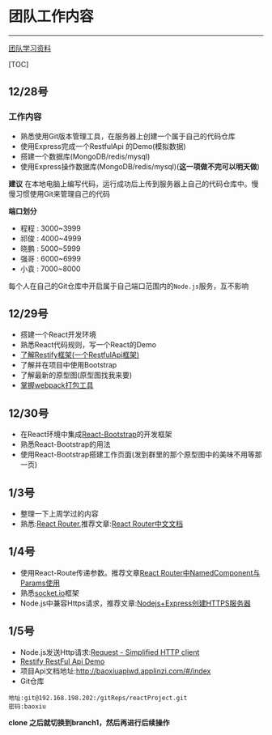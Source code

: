 # 团队工作内容

---

[团队学习资料](https://github.com/junliangyuan/work/blob/master/study.md)

[TOC]

## 12/28号

### 工作内容

- 熟悉使用Git版本管理工具，在服务器上创建一个属于自己的代码仓库
- 使用Express完成一个RestfulApi 的Demo(模拟数据)
- 搭建一个数据库(MongoDB/redis/mysql)
- 使用Express操作数据库(MongoDB/redis/mysql)(**这一项做不完可以明天做**)

**建议**
在本地电脑上编写代码，运行成功后上传到服务器上自己的代码仓库中。慢慢习惯使用Git来管理自己的代码

**端口划分**

- 程程 : 3000~3999
- 祁俊 : 4000~4999
- 晓鹏 : 5000~5999
- 强哥 : 6000~6999
- 小袁 : 7000~8000

每个人在自己的Git仓库中开启属于自己端口范围内的`Node.js`服务，互不影响

## 12/29号

- 搭建一个React开发环境
- 熟悉React代码规则，写一个React的Demo
- [了解Restify框架(一个RestfulApi框架)](https://segmentfault.com/a/1190000000369308)
- 了解并在项目中使用Bootstrap
- 了解最新的原型图(原型图找我来要)
- [掌握webpack打包工具](http://blog.csdn.net/yczz/article/details/49250623)

## 12/30号

- 在React环境中集成[React-Bootstrap](https://github.com/react-bootstrap/react-bootstrap)的开发框架
- 熟悉React-Bootstrap的用法
- 使用React-Bootstrap搭建工作页面(发到群里的那个原型图中的美味不用等那一页)


## 1/3号

- 整理一下上周学过的内容
- 熟悉:[React Router](https://github.com/ReactTraining/react-router),推荐文章:[React Router中文文档](https://react-guide.github.io/react-router-cn/docs/Introduction.html)

## 1/4号

- 使用React-Route传递参数。推荐文章[React Router中NamedComponent与Params使用](https://segmentfault.com/a/1190000006184583)
- 熟悉[socket.io](https://github.com/socketio/socket.io)框架
- Node.js中兼容Https请求，推荐文章:[Nodejs+Express创建HTTPS服务器](http://www.jianshu.com/p/853099ae2edd)


## 1/5号

- Node.js发送Http请求:[Request - Simplified HTTP client](https://github.com/request/request)
- [Restify RestFul Api Demo](https://github.com/junliangyuan/restify-api)
- 项目Api文档地址:http://baoxiuapiwd.applinzi.com/#/index
- Git仓库

```
地址:git@192.168.198.202:/gitReps/reactProject.git
密码:baoxiu
```

**clone 之后就切换到branch1，然后再进行后续操作**

